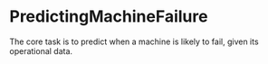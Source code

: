 # PredictingMachineFailure
The core task is to predict when a machine is likely to fail, given its operational data.
